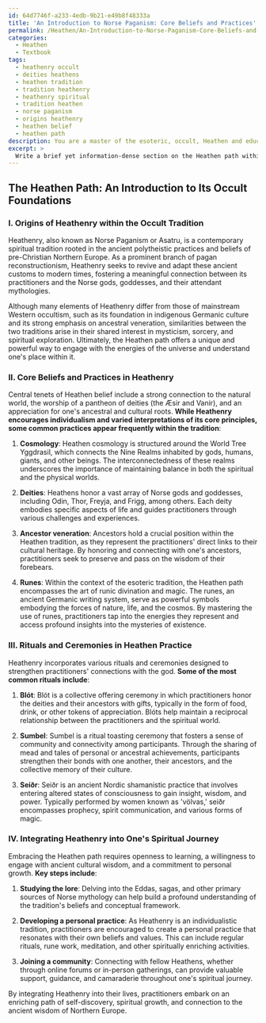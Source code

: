 ```yaml
---
id: 64d7746f-a233-4edb-9b21-e49b8f48333a
title: 'An Introduction to Norse Paganism: Core Beliefs and Practices'
permalink: /Heathen/An-Introduction-to-Norse-Paganism-Core-Beliefs-and-Practices/
categories:
  - Heathen
  - Textbook
tags:
  - heathenry occult
  - deities heathens
  - heathen tradition
  - tradition heathenry
  - heathenry spiritual
  - tradition heathen
  - norse paganism
  - origins heathenry
  - heathen belief
  - heathen path
description: You are a master of the esoteric, occult, Heathen and education, you have written many textbooks on the subject in ways that provide students with rich and deep understanding of the subject. You are being asked to write textbook-like sections on a topic and you do it with full context, explainability, and reliability in accuracy to the true facts of the topic at hand, in a textbook style that a student would easily be able to learn from, in a rich, engaging, and contextual way. Always include relevant context (such as formulas and history), related concepts, and in a way that someone can gain deep insights from.
excerpt: > 
  Write a brief yet information-dense section on the Heathen path within the domain of the occult, suitable for an introductory grimoire or lesson in this esoteric tradition. Include essential elements, such as its origins, core beliefs, practices, and rituals, as well as how one can integrate Heathenry into their spiritual journey.
---
```


## The Heathen Path: An Introduction to Its Occult Foundations

### I. Origins of Heathenry within the Occult Tradition

Heathenry, also known as Norse Paganism or Asatru, is a contemporary spiritual tradition rooted in the ancient polytheistic practices and beliefs of pre-Christian Northern Europe. As a prominent branch of pagan reconstructionism, Heathenry seeks to revive and adapt these ancient customs to modern times, fostering a meaningful connection between its practitioners and the Norse gods, goddesses, and their attendant mythologies.

Although many elements of Heathenry differ from those of mainstream Western occultism, such as its foundation in indigenous Germanic culture and its strong emphasis on ancestral veneration, similarities between the two traditions arise in their shared interest in mysticism, sorcery, and spiritual exploration. Ultimately, the Heathen path offers a unique and powerful way to engage with the energies of the universe and understand one's place within it.

### II. Core Beliefs and Practices in Heathenry

Central tenets of Heathen belief include a strong connection to the natural world, the worship of a pantheon of deities (the Æsir and Vanir), and an appreciation for one's ancestral and cultural roots. **While Heathenry encourages individualism and varied interpretations of its core principles, some common practices appear frequently within the tradition**:

1. **Cosmology**: Heathen cosmology is structured around the World Tree Yggdrasil, which connects the Nine Realms inhabited by gods, humans, giants, and other beings. The interconnectedness of these realms underscores the importance of maintaining balance in both the spiritual and the physical worlds.

2. **Deities**: Heathens honor a vast array of Norse gods and goddesses, including Odin, Thor, Freyja, and Frigg, among others. Each deity embodies specific aspects of life and guides practitioners through various challenges and experiences.

3. **Ancestor veneration**: Ancestors hold a crucial position within the Heathen tradition, as they represent the practitioners' direct links to their cultural heritage. By honoring and connecting with one's ancestors, practitioners seek to preserve and pass on the wisdom of their forebears.

4. **Runes**: Within the context of the esoteric tradition, the Heathen path encompasses the art of runic divination and magic. The runes, an ancient Germanic writing system, serve as powerful symbols embodying the forces of nature, life, and the cosmos. By mastering the use of runes, practitioners tap into the energies they represent and access profound insights into the mysteries of existence.

### III. Rituals and Ceremonies in Heathen Practice

Heathenry incorporates various rituals and ceremonies designed to strengthen practitioners' connections with the god. **Some of the most common rituals include**:

1. **Blót**: Blót is a collective offering ceremony in which practitioners honor the deities and their ancestors with gifts, typically in the form of food, drink, or other tokens of appreciation. Blóts help maintain a reciprocal relationship between the practitioners and the spiritual world.

2. **Sumbel**: Sumbel is a ritual toasting ceremony that fosters a sense of community and connectivity among participants. Through the sharing of mead and tales of personal or ancestral achievements, participants strengthen their bonds with one another, their ancestors, and the collective memory of their culture.

3. **Seiðr**: Seiðr is an ancient Nordic shamanistic practice that involves entering altered states of consciousness to gain insight, wisdom, and power. Typically performed by women known as 'völvas,' seiðr encompasses prophecy, spirit communication, and various forms of magic.

### IV. Integrating Heathenry into One's Spiritual Journey

Embracing the Heathen path requires openness to learning, a willingness to engage with ancient cultural wisdom, and a commitment to personal growth. **Key steps include**:

1. **Studying the lore**: Delving into the Eddas, sagas, and other primary sources of Norse mythology can help build a profound understanding of the tradition's beliefs and conceptual framework.

2. **Developing a personal practice**: As Heathenry is an individualistic tradition, practitioners are encouraged to create a personal practice that resonates with their own beliefs and values. This can include regular rituals, rune work, meditation, and other spiritually enriching activities.

3. **Joining a community**: Connecting with fellow Heathens, whether through online forums or in-person gatherings, can provide valuable support, guidance, and camaraderie throughout one's spiritual journey.

By integrating Heathenry into their lives, practitioners embark on an enriching path of self-discovery, spiritual growth, and connection to the ancient wisdom of Northern Europe.
